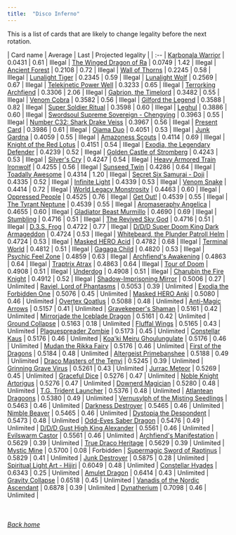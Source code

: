 ```yaml
---
title:  "Disco Inferno"
---
```


This is a list of cards that are likely to change legality before the next rotation.

| Card name | Average | Last | Projected legality |
| :-- |
[Karbonala Warrior](https://db.ygoprodeck.com/card/?search=Karbonala%20Warrior) | 0.0431 | 0.61 | Illegal |
[The Winged Dragon of Ra](https://db.ygoprodeck.com/card/?search=The%20Winged%20Dragon%20of%20Ra) | 0.0749 | 1.42 | Illegal |
[Ancient Forest](https://db.ygoprodeck.com/card/?search=Ancient%20Forest) | 0.2108 | 0.72 | Illegal |
[Wall of Thorns](https://db.ygoprodeck.com/card/?search=Wall%20of%20Thorns) | 0.2245 | 0.58 | Illegal |
[Lunalight Tiger](https://db.ygoprodeck.com/card/?search=Lunalight%20Tiger) | 0.2345 | 0.59 | Illegal |
[Lunalight Wolf](https://db.ygoprodeck.com/card/?search=Lunalight%20Wolf) | 0.2569 | 0.67 | Illegal |
[Telekinetic Power Well](https://db.ygoprodeck.com/card/?search=Telekinetic%20Power%20Well) | 0.3233 | 0.65 | Illegal |
[Terrorking Archfiend](https://db.ygoprodeck.com/card/?search=Terrorking%20Archfiend) | 0.3306 | 2.06 | Illegal |
[Gabrion, the Timelord](https://db.ygoprodeck.com/card/?search=Gabrion,%20the%20Timelord) | 0.3482 | 0.55 | Illegal |
[Venom Cobra](https://db.ygoprodeck.com/card/?search=Venom%20Cobra) | 0.3582 | 0.56 | Illegal |
[Gilford the Legend](https://db.ygoprodeck.com/card/?search=Gilford%20the%20Legend) | 0.3588 | 0.82 | Illegal |
[Super Soldier Ritual](https://db.ygoprodeck.com/card/?search=Super%20Soldier%20Ritual) | 0.3598 | 0.60 | Illegal |
[Leghul](https://db.ygoprodeck.com/card/?search=Leghul) | 0.3886 | 0.60 | Illegal |
[Swordsoul Supreme Sovereign - Chengying](https://db.ygoprodeck.com/card/?search=Swordsoul%20Supreme%20Sovereign%20-%20Chengying) | 0.3963 | 0.55 | Illegal |
[Number C32: Shark Drake Veiss](https://db.ygoprodeck.com/card/?search=Number%20C32:%20Shark%20Drake%20Veiss) | 0.3967 | 0.56 | Illegal |
[Present Card](https://db.ygoprodeck.com/card/?search=Present%20Card) | 0.3986 | 0.61 | Illegal |
[Ojama Duo](https://db.ygoprodeck.com/card/?search=Ojama%20Duo) | 0.4051 | 0.53 | Illegal |
[Junk Gardna](https://db.ygoprodeck.com/card/?search=Junk%20Gardna) | 0.4059 | 0.55 | Illegal |
[Amazoness Scouts](https://db.ygoprodeck.com/card/?search=Amazoness%20Scouts) | 0.4114 | 0.69 | Illegal |
[Knight of the Red Lotus](https://db.ygoprodeck.com/card/?search=Knight%20of%20the%20Red%20Lotus) | 0.4151 | 0.54 | Illegal |
[Exodia, the Legendary Defender](https://db.ygoprodeck.com/card/?search=Exodia,%20the%20Legendary%20Defender) | 0.4239 | 0.52 | Illegal |
[Golden Castle of Stromberg](https://db.ygoprodeck.com/card/?search=Golden%20Castle%20of%20Stromberg) | 0.4243 | 0.53 | Illegal |
[Silver's Cry](https://db.ygoprodeck.com/card/?search=Silver's%20Cry) | 0.4247 | 0.54 | Illegal |
[Heavy Armored Train Ironwolf](https://db.ygoprodeck.com/card/?search=Heavy%20Armored%20Train%20Ironwolf) | 0.4255 | 0.56 | Illegal |
[Sunseed Twin](https://db.ygoprodeck.com/card/?search=Sunseed%20Twin) | 0.4286 | 0.64 | Illegal |
[Toadally Awesome](https://db.ygoprodeck.com/card/?search=Toadally%20Awesome) | 0.4314 | 1.20 | Illegal |
[Secret Six Samurai - Doji](https://db.ygoprodeck.com/card/?search=Secret%20Six%20Samurai%20-%20Doji) | 0.4335 | 0.52 | Illegal |
[Infinite Light](https://db.ygoprodeck.com/card/?search=Infinite%20Light) | 0.4339 | 0.53 | Illegal |
[Venom Snake](https://db.ygoprodeck.com/card/?search=Venom%20Snake) | 0.4414 | 0.72 | Illegal |
[World Legacy Monstrosity](https://db.ygoprodeck.com/card/?search=World%20Legacy%20Monstrosity) | 0.4463 | 0.60 | Illegal |
[Oppressed People](https://db.ygoprodeck.com/card/?search=Oppressed%20People) | 0.4525 | 0.76 | Illegal |
[Get Out!](https://db.ygoprodeck.com/card/?search=Get%20Out!) | 0.4539 | 0.55 | Illegal |
[The Tyrant Neptune](https://db.ygoprodeck.com/card/?search=The%20Tyrant%20Neptune) | 0.4539 | 0.55 | Illegal |
[Aromaseraphy Angelica](https://db.ygoprodeck.com/card/?search=Aromaseraphy%20Angelica) | 0.4655 | 0.60 | Illegal |
[Gladiator Beast Murmillo](https://db.ygoprodeck.com/card/?search=Gladiator%20Beast%20Murmillo) | 0.4690 | 0.69 | Illegal |
[Stumbling](https://db.ygoprodeck.com/card/?search=Stumbling) | 0.4716 | 0.51 | Illegal |
[The Revived Sky God](https://db.ygoprodeck.com/card/?search=The%20Revived%20Sky%20God) | 0.4716 | 0.51 | Illegal |
[D.3.S. Frog](https://db.ygoprodeck.com/card/?search=D.3.S.%20Frog) | 0.4722 | 0.77 | Illegal |
[D/D/D Super Doom King Dark Armageddon](https://db.ygoprodeck.com/card/?search=D/D/D%20Super%20Doom%20King%20Dark%20Armageddon) | 0.4724 | 0.53 | Illegal |
[Whitebeard, the Plunder Patroll Helm](https://db.ygoprodeck.com/card/?search=Whitebeard,%20the%20Plunder%20Patroll%20Helm) | 0.4724 | 0.53 | Illegal |
[Masked HERO Acid](https://db.ygoprodeck.com/card/?search=Masked%20HERO%20Acid) | 0.4782 | 0.68 | Illegal |
[Terminal World](https://db.ygoprodeck.com/card/?search=Terminal%20World) | 0.4812 | 0.51 | Illegal |
[Gagaga Child](https://db.ygoprodeck.com/card/?search=Gagaga%20Child) | 0.4820 | 0.53 | Illegal |
[Psychic Feel Zone](https://db.ygoprodeck.com/card/?search=Psychic%20Feel%20Zone) | 0.4859 | 0.63 | Illegal |
[Archfiend's Awakening](https://db.ygoprodeck.com/card/?search=Archfiend's%20Awakening) | 0.4863 | 0.64 | Illegal |
[Traptrix Atrax](https://db.ygoprodeck.com/card/?search=Traptrix%20Atrax) | 0.4863 | 0.64 | Illegal |
[Tour of Doom](https://db.ygoprodeck.com/card/?search=Tour%20of%20Doom) | 0.4908 | 0.51 | Illegal |
[Underdog](https://db.ygoprodeck.com/card/?search=Underdog) | 0.4908 | 0.51 | Illegal |
[Charubin the Fire Knight](https://db.ygoprodeck.com/card/?search=Charubin%20the%20Fire%20Knight) | 0.4912 | 0.52 | Illegal |
[Shadow-Imprisoning Mirror](https://db.ygoprodeck.com/card/?search=Shadow-Imprisoning%20Mirror) | 0.5006 | 0.27 | Unlimited |
[Raviel, Lord of Phantasms](https://db.ygoprodeck.com/card/?search=Raviel,%20Lord%20of%20Phantasms) | 0.5053 | 0.39 | Unlimited |
[Exodia the Forbidden One](https://db.ygoprodeck.com/card/?search=Exodia%20the%20Forbidden%20One) | 0.5076 | 0.45 | Unlimited |
[Masked HERO Anki](https://db.ygoprodeck.com/card/?search=Masked%20HERO%20Anki) | 0.5080 | 0.46 | Unlimited |
[Overtex Qoatlus](https://db.ygoprodeck.com/card/?search=Overtex%20Qoatlus) | 0.5088 | 0.48 | Unlimited |
[Anti-Magic Arrows](https://db.ygoprodeck.com/card/?search=Anti-Magic%20Arrows) | 0.5157 | 0.41 | Unlimited |
[Gravekeeper's Shaman](https://db.ygoprodeck.com/card/?search=Gravekeeper's%20Shaman) | 0.5161 | 0.42 | Unlimited |
[Mirrorjade the Iceblade Dragon](https://db.ygoprodeck.com/card/?search=Mirrorjade%20the%20Iceblade%20Dragon) | 0.5161 | 0.42 | Unlimited |
[Ground Collapse](https://db.ygoprodeck.com/card/?search=Ground%20Collapse) | 0.5163 | 0.18 | Unlimited |
[Fluffal Wings](https://db.ygoprodeck.com/card/?search=Fluffal%20Wings) | 0.5165 | 0.43 | Unlimited |
[Plaguespreader Zombie](https://db.ygoprodeck.com/card/?search=Plaguespreader%20Zombie) | 0.5173 | 0.45 | Unlimited |
[Constellar Kaus](https://db.ygoprodeck.com/card/?search=Constellar%20Kaus) | 0.5176 | 0.46 | Unlimited |
[Koa'ki Meiru Ghoulungulate](https://db.ygoprodeck.com/card/?search=Koa'ki%20Meiru%20Ghoulungulate) | 0.5176 | 0.46 | Unlimited |
[Mudan the Rikka Fairy](https://db.ygoprodeck.com/card/?search=Mudan%20the%20Rikka%20Fairy) | 0.5176 | 0.46 | Unlimited |
[First of the Dragons](https://db.ygoprodeck.com/card/?search=First%20of%20the%20Dragons) | 0.5184 | 0.48 | Unlimited |
[Altergeist Primebanshee](https://db.ygoprodeck.com/card/?search=Altergeist%20Primebanshee) | 0.5188 | 0.49 | Unlimited |
[Draco Masters of the Tenyi](https://db.ygoprodeck.com/card/?search=Draco%20Masters%20of%20the%20Tenyi) | 0.5245 | 0.39 | Unlimited |
[Grinning Grave Virus](https://db.ygoprodeck.com/card/?search=Grinning%20Grave%20Virus) | 0.5261 | 0.43 | Unlimited |
[Jurrac Meteor](https://db.ygoprodeck.com/card/?search=Jurrac%20Meteor) | 0.5269 | 0.45 | Unlimited |
[Graceful Dice](https://db.ygoprodeck.com/card/?search=Graceful%20Dice) | 0.5276 | 0.47 | Unlimited |
[Noble Knight Artorigus](https://db.ygoprodeck.com/card/?search=Noble%20Knight%20Artorigus) | 0.5276 | 0.47 | Unlimited |
[Downerd Magician](https://db.ygoprodeck.com/card/?search=Downerd%20Magician) | 0.5280 | 0.48 | Unlimited |
[T.G. Trident Launcher](https://db.ygoprodeck.com/card/?search=T.G.%20Trident%20Launcher) | 0.5376 | 0.48 | Unlimited |
[Atlantean Dragoons](https://db.ygoprodeck.com/card/?search=Atlantean%20Dragoons) | 0.5380 | 0.49 | Unlimited |
[Vernusylph of the Misting Seedlings](https://db.ygoprodeck.com/card/?search=Vernusylph%20of%20the%20Misting%20Seedlings) | 0.5463 | 0.46 | Unlimited |
[Darkness Destroyer](https://db.ygoprodeck.com/card/?search=Darkness%20Destroyer) | 0.5465 | 0.46 | Unlimited |
[Nimble Beaver](https://db.ygoprodeck.com/card/?search=Nimble%20Beaver) | 0.5465 | 0.46 | Unlimited |
[Dystopia the Despondent](https://db.ygoprodeck.com/card/?search=Dystopia%20the%20Despondent) | 0.5473 | 0.48 | Unlimited |
[Odd-Eyes Saber Dragon](https://db.ygoprodeck.com/card/?search=Odd-Eyes%20Saber%20Dragon) | 0.5476 | 0.49 | Unlimited |
[D/D/D Gust High King Alexander](https://db.ygoprodeck.com/card/?search=D/D/D%20Gust%20High%20King%20Alexander) | 0.5561 | 0.46 | Unlimited |
[Evilswarm Castor](https://db.ygoprodeck.com/card/?search=Evilswarm%20Castor) | 0.5561 | 0.46 | Unlimited |
[Archfiend's Manifestation](https://db.ygoprodeck.com/card/?search=Archfiend's%20Manifestation) | 0.5629 | 0.39 | Unlimited |
[True Draco Heritage](https://db.ygoprodeck.com/card/?search=True%20Draco%20Heritage) | 0.5629 | 0.39 | Unlimited |
[Mystic Mine](https://db.ygoprodeck.com/card/?search=Mystic%20Mine) | 0.5700 | 0.08 | Forbidden |
[Supermagic Sword of Raptinus](https://db.ygoprodeck.com/card/?search=Supermagic%20Sword%20of%20Raptinus) | 0.5829 | 0.41 | Unlimited |
[Junk Destroyer](https://db.ygoprodeck.com/card/?search=Junk%20Destroyer) | 0.5875 | 0.28 | Unlimited |
[Spiritual Light Art - Hijiri](https://db.ygoprodeck.com/card/?search=Spiritual%20Light%20Art%20-%20Hijiri) | 0.6049 | 0.48 | Unlimited |
[Constellar Hyades](https://db.ygoprodeck.com/card/?search=Constellar%20Hyades) | 0.6343 | 0.25 | Unlimited |
[Amulet Dragon](https://db.ygoprodeck.com/card/?search=Amulet%20Dragon) | 0.6414 | 0.43 | Unlimited |
[Gravity Collapse](https://db.ygoprodeck.com/card/?search=Gravity%20Collapse) | 0.6518 | 0.45 | Unlimited |
[Vanadis of the Nordic Ascendant](https://db.ygoprodeck.com/card/?search=Vanadis%20of%20the%20Nordic%20Ascendant) | 0.6878 | 0.39 | Unlimited |
[Dynatherium](https://db.ygoprodeck.com/card/?search=Dynatherium) | 0.7098 | 0.46 | Unlimited |

<br>

###### [Back home](index)